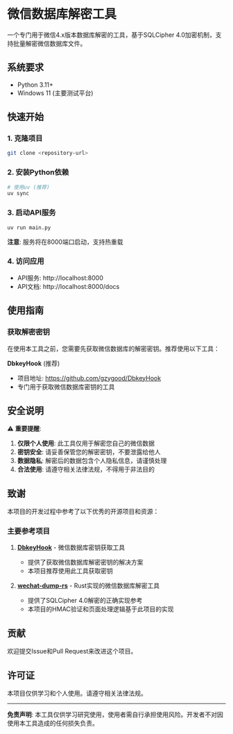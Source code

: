 # 微信数据库解密工具

一个专门用于微信4.x版本数据库解密的工具，基于SQLCipher 4.0加密机制，支持批量解密微信数据库文件。

## 系统要求

- Python 3.11+
- Windows 11 (主要测试平台)

## 快速开始

### 1. 克隆项目

```bash
git clone <repository-url>
```

### 2. 安装Python依赖

```bash
# 使用uv (推荐)
uv sync
```

### 3. 启动API服务

```bash
uv run main.py
```

**注意**: 服务将在8000端口启动，支持热重载

### 4. 访问应用

- API服务: http://localhost:8000
- API文档: http://localhost:8000/docs

## 使用指南

### 获取解密密钥

在使用本工具之前，您需要先获取微信数据库的解密密钥。推荐使用以下工具：

**DbkeyHook** (推荐)
   - 项目地址: https://github.com/gzygood/DbkeyHook
   - 专门用于获取微信数据库密钥的工具

## 安全说明

⚠️ **重要提醒**:

1. **仅限个人使用**: 此工具仅用于解密您自己的微信数据
2. **密钥安全**: 请妥善保管您的解密密钥，不要泄露给他人
3. **数据隐私**: 解密后的数据包含个人隐私信息，请谨慎处理
4. **合法使用**: 请遵守相关法律法规，不得用于非法目的

## 致谢

本项目的开发过程中参考了以下优秀的开源项目和资源：

### 主要参考项目

1. **[DbkeyHook](https://github.com/gzygood/DbkeyHook)** - 微信数据库密钥获取工具
   - 提供了获取微信数据库解密密钥的解决方案
   - 本项目推荐使用此工具获取密钥

2. **[wechat-dump-rs](https://github.com/0xlane/wechat-dump-rs)** - Rust实现的微信数据库解密工具
   - 提供了SQLCipher 4.0解密的正确实现参考
   - 本项目的HMAC验证和页面处理逻辑基于此项目的实现

## 贡献

欢迎提交Issue和Pull Request来改进这个项目。

## 许可证

本项目仅供学习和个人使用。请遵守相关法律法规。

---

**免责声明**: 本工具仅供学习研究使用，使用者需自行承担使用风险。开发者不对因使用本工具造成的任何损失负责。